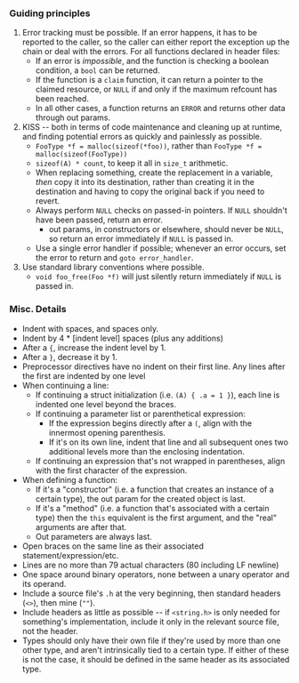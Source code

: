 ### Guiding principles

1. Error tracking must be possible. If an error happens, it has to be reported
   to the caller, so the caller can either report the exception up the chain
   or deal with the errors. For all functions declared in header files:
   * If an error is _impossible_, and the function is checking a boolean
     condition, a `bool` can be returned.
   * If the function is a `claim` function, it can return a pointer to the
     claimed resource, or `NULL` if and only if the maximum refcount has been
     reached.
   * In all other cases, a function returns an `ERROR` and returns other data
     through out params.
2. KISS -- both in terms of code maintenance and cleaning up at runtime, and
   finding potential errors as quickly and painlessly as possible.
    * `FooType *f = malloc(sizeof(*foo))`, rather than
      `FooType *f = malloc(sizeof(FooType))`
    * `sizeof(A) * count`, to keep it all in `size_t` arithmetic.
    * When replacing something, create the replacement in a variable, *then*
      copy it into its destination, rather than creating it in the destination
      and having to copy the original back if you need to revert.
    * Always perform `NULL` checks on passed-in pointers. If `NULL` shouldn't
      have been passed, return an error.
      * out params, in constructors or elsewhere, should never be `NULL`, so
        return an error immediately if `NULL` is passed in.
    * Use a single error handler if possible; whenever an error occurs, set
      the error to return and `goto error_handler`.
3. Use standard library conventions where possible.
    * `void foo_free(Foo *f)` will just silently return immediately if `NULL`
      is passed in.

### Misc. Details
* Indent with spaces, and spaces only.
* Indent by 4 * [indent level] spaces (plus any additions)
* After a `{`, increase the indent level by 1.
* After a `}`, decrease it by 1.
* Preprocessor directives have no indent on their first line. Any lines after
  the first are indented by one level
* When continuing a line:
  * If continuing a struct initialization (i.e. `(A) { .a = 1 }`), each line
    is indented one level beyond the braces.
  * If continuing a parameter list or parenthetical expression:
    * If the expression begins directly after a `(`, align with the innermost
      opening parenthesis.
    * If it's on its own line, indent that line and all subsequent ones two
      additional levels more than the enclosing indentation.
  * If continuing an expression that's not wrapped in parentheses, align with
    the first character of the expression.
* When defining a function:
  * If it's a "constructor" (i.e. a function that creates an instance of a
    certain type), the out param for the created object is last.
  * If it's a "method" (i.e. a function that's associated with a certain type)
    then the `this` equivalent is the first argument, and the "real" arguments
    are after that.
  * Out parameters are always last.
* Open braces on the same line as their associated statement/expression/etc.
* Lines are no more than 79 actual characters (80 including LF newline)
* One space around binary operators, none between a unary operator and its
  operand.
* Include a source file's `.h` at the very beginning, then standard headers
  (`<>`), then mine (`""`).
* Include headers as little as possible -- if `<string.h>` is only needed for
  something's implementation, include it only in the relevant source file, not
  the header.
* Types should only have their own file if they're used by more than one other
  type, and aren't intrinsically tied to a certain type. If either of these is
  not the case, it should be defined in the same header as its associated type.
